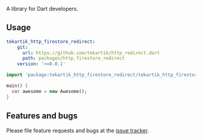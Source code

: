 A library for Dart developers.

## Usage

````yaml
tekartik_http_firestore_redirect:
    git:
      url: https://github.com/tekartik/http_redirect.dart
      path: packages/http_firestore_redirect
    version: '>=0.0.1'
````

```dart
import 'package:tekartik_http_firestore_redirect/tekartik_http_firestore_redirect.dart';

main() {
  var awesome = new Awesome();
}
```

## Features and bugs

Please file feature requests and bugs at the [issue tracker][tracker].

[tracker]: http://example.com/issues/replaceme
